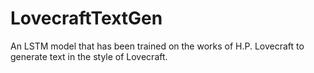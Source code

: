 # LovecraftTextGen
An LSTM model that has been trained on the works of H.P. Lovecraft to generate text in the style of Lovecraft. 
